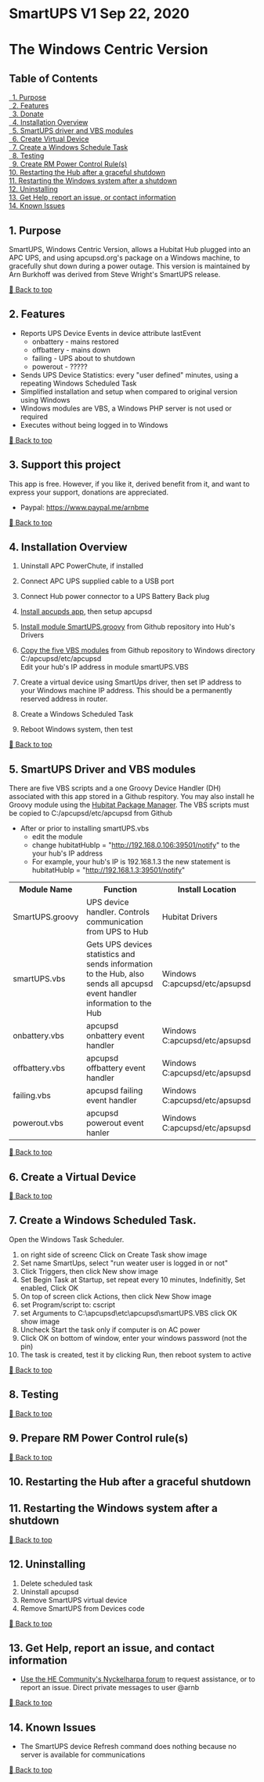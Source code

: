<a name="top"></a>
# SmartUPS V1 Sep 22, 2020 
# The Windows Centric Version 
## Table of Contents 
[&ensp;1. Purpose](#purpose)<br />
[&ensp;2. Features](#features)<br />
[&ensp;3. Donate](#support)<br />
[&ensp;4. Installation Overview](#installOver)<br />
[&ensp;5. SmartUPS driver and VBS modules](#modules)<br />
[&ensp;6. Create Virtual Device](#vdevice)<br />
[&ensp;7. Create a Windows Schedule Task](#windowstask)<br />
[&ensp;8. Testing](#testing)<br />
[&ensp;9. Create RM Power Control Rule(s)](#rules)<br />
[10. Restarting the Hub after a graceful shutdown](#restartHub)<br />
[11. Restarting the Windows system after a shutdown](#restartWin)<br />
[12. Uninstalling](#uninstall)<br />
[13. Get Help, report an issue, or contact information](#help)<br />
[14. Known Issues](#issues)

<a name="purpose"></a>
## 1. Purpose
SmartUPS, Windows Centric Version, allows a Hubitat Hub plugged into an APC UPS, and using apcupsd.org's package on a Windows machine, to gracefully shut down during a power outage. This version is maintained by Arn Burkhoff was derived from Steve Wright's SmartUPS release.

[:arrow_up_small: Back to top](#top)

<a name="features"></a>
## 2. Features<br />

* Reports UPS Device Events in device attribute lastEvent
  * onbattery - mains restored
  * offbattery - mains down
  * failing - UPS about to shutdown
  * powerout - ?????
* Sends UPS Device Statistics: every "user defined" minutes, using a repeating Windows Scheduled Task<br />
* Simplified installation and setup when compared to original version using Windows<br /> 
* Windows modules are VBS, a Windows PHP server is not used or required<br />
* Executes without being logged in to Windows

[:arrow_up_small: Back to top](#top)
<a name="support"></a>
## 3. Support this project
This app is free. However, if you like it, derived benefit from it, and want to express your support, donations are appreciated.
* Paypal: https://www.paypal.me/arnbme 

[:arrow_up_small: Back to top](#top)

<a name="installOver"></a>
## 4. Installation Overview
1. Uninstall APC PowerChute, if installed

2. Connect APC UPS supplied cable to a USB port
3. Connect Hub power connector to a UPS Battery Back plug 
3. [Install apcupds app](http://www.apcupsd.org), then setup apcupsd
4. [Install module SmartUPS.groovy](#modules) from Github repository into Hub's Drivers 
5. [Copy the five VBS modules](#modules) from Github repository to Windows directory C:/apcupsd/etc/apcupsd<br />
Edit your hub's IP address in module smartUPS.VBS
6. Create a virtual device using SmartUps driver, then set IP address to your Windows machine IP address. This should be a permanently reserved address in router. 
7. Create a Windows Scheduled Task
8. Reboot Windows system, then test

[:arrow_up_small: Back to top](#top)

<a name="modules"></a>
## 5. SmartUPS Driver and VBS modules

There are five VBS scripts and a one Groovy Device Handler (DH) associated with this app stored in a Github respitory. You may also install he Groovy module using the [Hubitat Package Manager](https://community.hubitat.com/t/beta-hubitat-package-manager/38016). The VBS scripts must be copied to C:/apcupsd/etc/apcupsd from Github
* After or prior to installing smartUPS.vbs
  * edit the module
  * change hubitatHubIp = "http://192.168.0.106:39501/notify" to the your hub's IP address
  * For example, your hub's IP is 192.168.1.3 the new statement is hubitatHubIp = "http://192.168.1.3:39501/notify" 
 <table style="width:100%">
  <tr>
    <th>Module Name</th>
    <th>Function</th>
    <th>Install Location</th>
  </tr>
  <tr>
    <td>SmartUPS.groovy</td>
    <td>UPS device handler. Controls communication from UPS to Hub</td>
    <td>Hubitat Drivers</td>
  </tr>
  <tr>
    <td>smartUPS.vbs</td>
    <td>Gets UPS devices statistics and sends information to the Hub, also sends all apcupsd event handler information to the Hub</td>
    <td>Windows C:apcupsd/etc/apsupsd</td>
  </tr>
  <tr>
    <td>onbattery.vbs</td>
    <td>apcupsd onbattery event handler</td>
    <td>Windows C:apcupsd/etc/apsupsd</td>
  </tr>  <tr>
    <td>offbattery.vbs</td>
    <td>apcupsd offbattery event handler</td>
    <td>Windows C:apcupsd/etc/apsupsd</td>
  </tr>
  <tr>
    <td>failing.vbs</td>
    <td>apcupsd failing event handler</td>
    <td>Windows C:apcupsd/etc/apsupsd</td>
  </tr>
  <tr>
    <td>powerout.vbs</td>
    <td>apcupsd powerout event hanler</td>
    <td>Windows C:apcupsd/etc/apsupsd</td>
  </tr>
</table> 

[:arrow_up_small: Back to top](#top)


<a name="vdevice"></a>
## 6. Create a Virtual Device


[:arrow_up_small: Back to top](#top)

<a name="windowstask"></a>
## 7. Create a Windows Scheduled Task.

Open the Windows Task Scheduler.
1. on right side of screenc Click on Create Task
show image
2. Set name SmartUps, select "run weater user is logged in or not"
3. Click Triggers, then click New
show image
4. Set Begin Task at Startup, set repeat every 10 minutes, Indefinitly, Set enabled, Click OK
5. On top of screen click Actions, then click New
Show image
6. set Program/script to: cscript  
7. set Arguments to C:\apcupsd\etc\apcupsd\smartUPS.VBS click OK
show image
8. Uncheck Start the task only if computer is on AC power
9. Click OK on bottom of window, enter your windows password (not the pin)
10. The task is created, test it by clicking Run, then reboot system to active
  
[:arrow_up_small: Back to top](#top)
<a name="testing"></a>
## 8. Testing

[:arrow_up_small: Back to top](#top)
<a name="rules"></a>
## 9. Prepare RM Power Control rule(s)

[:arrow_up_small: Back to top](#top)
<a name="keypadDH"></a>
## 10. Restarting the Hub after a graceful shutdown

<a name="restartWin"></a>
## 11. Restarting the Windows system after a shutdown

[:arrow_up_small: Back to top](#top)

<a name="uninstall"></a>
## 12. Uninstalling
1. Delete scheduled task<br />
2. Uninstall apcupsd<br />
3. Remove SmartUPS virtual device<br />
4. Remove SmartUPS from Devices code

[:arrow_up_small: Back to top](#top)
<a name="help"></a>
## 13. Get Help, report an issue, and contact information
* [Use the HE Community's Nyckelharpa forum](https://community.hubitat.com/t/release-nyckelharpa/15062) to request assistance, or to report an issue. Direct private messages to user @arnb

[:arrow_up_small: Back to top](#top)

<a name="issues"></a>
## 14. Known Issues
* The SmartUPS device Refresh command does nothing because no server is available for communications

[:arrow_up_small: Back to top](#top)
